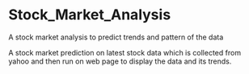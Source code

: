 # Stock_Market_Analysis
A stock market analysis to predict trends and pattern of the data

<p>
  A stock market prediction on latest stock data which is collected from yahoo and then run on web page to display the data and its trends.
</p>
